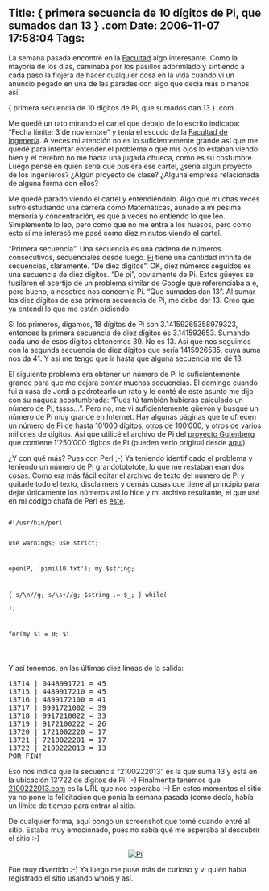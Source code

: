 Title: { primera secuencia de 10 dígitos de Pi, que sumados dan 13 } .com
Date: 2006-11-07 17:58:04
Tags: 
---
<p>La semana pasada encontré en la <a target="_blank" href="http://www.fciencias.unam.mx">Facultad</a> algo interesante. Como la mayoría de los días, caminaba por los pasillos adormilado y sintiendo a cada paso la flojera de hacer cualquier cosa en la vida cuando vi un anuncio pegado en una de las paredes con algo que decía más o menos así:
</p>{ primera secuencia de 10 dígitos de Pi, que sumados dan 13 } .com<p>
Me quedé un rato mirando el cartel que debajo de lo escrito indicaba: &#8220;Fecha límite: 3 de noviembre&#8221; y tenía el escudo de la <a target="_blank" href="http://www.ingenieria.unam.mx">Facultad de Ingenería</a>. A veces mi atención no es lo suficientemente grande así que me quedé para intentar entender el problema o que mis ojos lo estaban viendo bien y el cerebro no me hacía una jugada chueca, como es su costumbre. Luego pensé en quién sería que pusiera ese cartel, ¿sería algún proyecto de los ingenieros? ¿Algún proyecto de clase? ¿Alguna empresa relacionada de alguna forma con ellos?

Me quedé parado viendo el cartel y entendiéndolo. Algo que muchas veces sufro estudiando una carrera como Matemáticas, aunado a mi pésima memoria y concentración, es que a veces no entiendo lo que leo. Simplemente lo leo, pero como que no me entra a los huesos, pero como esto sí me interesó me pasé como diez minutos viendo el cartel.

&#8220;Primera secuencia&#8221;. Una secuencia es una cadena de números consecutivos, secuenciales desde luego. <a target="_blank" href="http://en.wikipedia.org/wiki/Pi">Pi</a> tiene una cantidad infinita de secuencias, claramente. &#8220;De diez dígitos&#8221;. OK, diez números seguidos es una secuencia de diez dígitos. &#8220;De pi&#8221;, obviamente de Pi. Estos güeyes se fusilaron el acertijo de un problema similar de Google que referenciaba a e, pero bueno, a nosotros nos concernía Pi. &#8220;Que sumados dan 13&#8221;. Al sumar los diez dígitos de esa primera secuencia de Pi, me debe dar 13. Creo que ya entendí lo que me están pidiendo.

Si los primeros, digamos, 18 dígitos de Pi son 3.14159265358979323, entonces la primera secuencia de diez dígitos es 3.141592653. Sumando cada uno de esos dígitos obtenemos 39. No es 13. Así que nos seguimos con la segunda secuencia de diez dígitos que sería 1415926535, cuya suma nos da 41. Y así me tengo que ir hasta que alguna secuencia me dé 13.

El siguiente problema era obtener un número de Pi lo suficientemente grande para que me dejara contar muchas secuencias. El domingo cuando fui a casa de Jordi a padrotearlo un rato y le conté de este asunto me dijo con su naquez acostumbrada: &#8220;Pues tú también hubieras calculado un número de Pi, tssss&#8230;&#8221;. Pero no, me vi suficientemente güevón y busqué un número de Pi muy grande en Internet. Hay algunas páginas que te ofrecen un número de Pi de hasta 10&#8217;000 dígitos, otros de 100&#8217;000, y otros de varios millones de dígitos. Así que utilicé el archivo de Pi del <a href="http://www.gutenberg.org/wiki/Main_Page">proyecto Gutenberg</a> que contiene 1&#8217;250&#8217;000 dígitos de Pi (pueden verlo original desde <a href="ftp://ibiblio.org/pub/docs/books/gutenberg/etext93/pimil10.txt">aquí</a>).

¿Y con qué más? Pues con Perl ;-) Ya teniendo identificado el problema y teniendo un número de Pi grandotototote, lo que me restaban eran dos cosas. Como era más fácil editar el archivo de texto del número de Pi y quitarle todo el texto, disclaimers y demás cosas que tiene  al principio para dejar únicamente los números así lo hice y mi archivo resultante, el que usé en mi código chafa de Perl es <a href="http://damog.net/files/scripts/secuencia-pi/pimil10.txt">éste</a>.

</p>
<pre>
<code>
#!/usr/bin/perl

use warnings;
use strict;

open(P, 'pimil10.txt');
my $string;

{
s/\n//g;
s/\s+//g;
$string .= $_;
} while(<p>);

for(my $i = 0; $i
</p></code></pre>
<p>

Y así tenemos, en las últimas diez líneas de la salida:

</p>
<pre>
13714 | 0448991721 = 45
13715 | 4489917210 = 45
13716 | 4899172100 = 41
13717 | 8991721002 = 39
13718 | 9917210022 = 33
13719 | 9172100222 = 26
13720 | 1721002220 = 17
13721 | 7210022201 = 17
13722 | 2100222013 = 13
POR FIN!
</pre>
<p>

Eso nos indica que la secuencia &#8220;2100222013&#8221; es la que suma 13 y está en la ubicación 13&#8217;722 de dígitos de Pi. :-) Finalmente tenemos que <a href="http://2100222013.com">2100222013.com</a> es la URL que nos esperaba :-) En estos momentos el sitio ya no pone la felicitación que ponía la semana pasada (como decía, había un límite de tiempo para entrar al sitio.

De cualquier forma, aquí pongo un screenshot que tomé cuando entré al sitio. Estaba muy emocionado, pues no sabía qué me esperaba al descubrir el sitio :-)

</p>
<p align="center"><a href="http://www.damog.net/files/misc/pi-felicitaciones.png"><img src="http://www.damog.net/files/misc/pi-felicitaciones-mini.png" alt="Pi"/></a></p>
<p>

Fue muy divertido :-) Ya luego me puse más de curioso y vi quién había registrado el sitio usando whois y así. </p>
